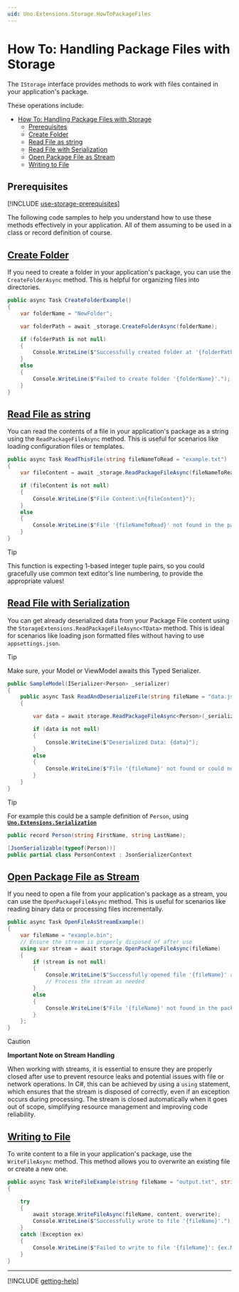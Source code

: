 ```yaml
---
uid: Uno.Extensions.Storage.HowToPackageFiles
---
```


# How To: Handling Package Files with Storage

The `IStorage` interface provides methods to work with files contained in your application's package.

These operations include:

- [How To: Handling Package Files with Storage](#how-to-handling-package-files-with-storage)
  - [Prerequisites](#prerequisites)
  - [Create Folder](#create-folder)
  - [Read File as string](#read-file-as-string)
  - [Read File with Serialization](#read-file-with-serialization)
  - [Open Package File as Stream](#open-package-file-as-stream)
  - [Writing to File](#writing-to-file)

## Prerequisites

[!INCLUDE [use-storage-prerequisites](./includes/use-storage-prerequisites.md)]

The following code samples to help you understand how to use these methods effectively in your application. All of them assuming to be used in a class or record definition of course.

## [Create Folder](#tab/create-folder)

If you need to create a folder in your application's package, you can use the `CreateFolderAsync` method. This is helpful for organizing files into directories.

```csharp
public async Task CreateFolderExample()
{
    var folderName = "NewFolder";

    var folderPath = await _storage.CreateFolderAsync(folderName);

    if (folderPath is not null)
    {
        Console.WriteLine($"Successfully created folder at '{folderPath}'.");
    }
    else
    {
        Console.WriteLine($"Failed to create folder '{folderName}'.");
    }
}
```

## [Read File as string](#tab/read-file-as-string)

You can read the contents of a file in your application's package as a string using the `ReadPackageFileAsync` method. This is useful for scenarios like loading configuration files or templates.

```csharp
public async Task ReadThisFile(string fileNameToRead = "example.txt")
{
    var fileContent = await _storage.ReadPackageFileAsync(fileNameToRead);

    if (fileContent is not null)
    {
        Console.WriteLine($"File Content:\n{fileContent}");
    }
    else
    {
        Console.WriteLine($"File '{fileNameToRead}' not found in the package.");
    }
}
```

<!-- TODO: Uncomment this if PR #2734 has been merged https://github.com/unoplatform/uno.extensions/pull/2734

## [Reading specified Lines from Package File](#tab/reading-specified-lines-from-package-file)

You can also read just selected lines from a file, which is particularly useful for processing large unstructured text files, but you might only need certain lines of it, which can but not have to be in one Block of Lines.

```csharp
public async Task ReadSpecificLinesExample()
{
    var fileName = "example.txt";
    var lineRanges = new List<(int Start, int End)> // this could any type fitting as IEnumerable<(int,int)> since this function does not manipulate the provided Values.
    {
        (0, 5), // Read lines 0 to 5
        (10, 15) // Read lines 10 to 15
    };

    var selectedLines = await storage.ReadLinesFromPackageFileAsync(fileName, lineRanges);

    if (selectedLines is not null)
    {
        Console.WriteLine(line);
    }
    else
    {
        Console.WriteLine($"File '{fileName}' not found or empty.");
    }
}
``` -->

> [!TIP]
> This function is expecting 1-based integer tuple pairs, so you could gracefully use common text editor's line numbering, to provide the appropriate values!

## [Read File with Serialization](#tab/read-file-with-Serialization)

You can get already deserialized data from your Package File content using the `StorageExtensions.ReadPackageFileAsync<TData>` method. This is ideal for scenarios like loading json formatted files without having to use `appsettings.json`.

> [!TIP]
> Make sure, your Model or ViewModel awaits this Typed Serializer.

```csharp
public SampleModel(ISerializer<Person> _serializer)
{
    public async Task ReadAndDeserializeFile(string fileName = "data.json")
    {

        var data = await storage.ReadPackageFileAsync<Person>(_serializer, fileName);

        if (data is not null)
        {
            Console.WriteLine($"Deserialized Data: {data}");
        }
        else
        {
            Console.WriteLine($"File '{fileName}' not found or could not be deserialized.");
        }
    }
}
```

> [!TIP]
> For example this could be a sample definition of `Person`, using [**`Uno.Extensions.Serialization`**](xref:Uno.Extensions.Serialization.Overview)
>
> ```csharp
> public record Person(string FirstName, string LastName);
>
> [JsonSerializable(typeof(Person))]
> public partial class PersonContext : JsonSerializerContext
> ```

## [Open Package File as Stream](#tab/open-package-file-as-stream)

If you need to open a file from your application's package as a stream, you can use the `OpenPackageFileAsync` method. This is useful for scenarios like reading binary data or processing files incrementally.

```csharp
public async Task OpenFileAsStreamExample()
{
    var fileName = "example.bin";
    // Ensure the stream is properly disposed of after use
    using var stream = await storage.OpenPackageFileAsync(fileName)
    {
        if (stream is not null)
        {
            Console.WriteLine($"Successfully opened file '{fileName}' as a stream.");
            // Process the stream as needed
        }
        else
        {
            Console.WriteLine($"File '{fileName}' not found in the package.");
        }
    };
}
```

> [!CAUTION]
> **Important Note on Stream Handling**
>
> When working with streams, it is essential to ensure they are properly closed after use to prevent resource leaks and potential issues with file or network operations. In C#, this can be achieved by using a `using` statement, which ensures that the stream is disposed of correctly, even if an exception occurs during processing. The stream is closed automatically when it goes out of scope, simplifying resource management and improving code reliability.

## [Writing to File](#tab/write-to-file)

To write content to a file in your application's package, use the `WriteFileAsync` method. This method allows you to overwrite an existing file or create a new one.

```csharp
public async Task WriteFileExample(string fileName = "output.txt", string toBeWrittenContent = "Hello, Uno Platform!", bool shouldOverwrite = false)
{

    try
    {
        await storage.WriteFileAsync(fileName, content, overwrite);
        Console.WriteLine($"Successfully wrote to file '{fileName}'.");
    }
    catch (Exception ex)
    {
        Console.WriteLine($"Failed to write to file '{fileName}': {ex.Message}");
    }
}
```

---

[!INCLUDE [getting-help](../includes/getting-help.md)]
